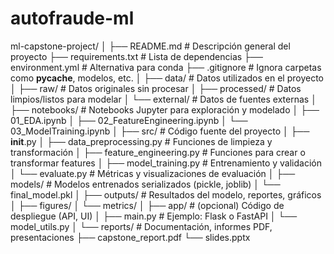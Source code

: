 # autofraude-ml

ml-capstone-project/
│
├── README.md                     # Descripción general del proyecto
├── requirements.txt              # Lista de dependencias
├── environment.yml               # Alternativa para conda
├── .gitignore                    # Ignora carpetas como __pycache__, modelos, etc.
│
├── data/                         # Datos utilizados en el proyecto
│   ├── raw/                      # Datos originales sin procesar
│   ├── processed/                # Datos limpios/listos para modelar
│   └── external/                 # Datos de fuentes externas
│
├── notebooks/                    # Notebooks Jupyter para exploración y modelado
│   ├── 01_EDA.ipynb
│   ├── 02_FeatureEngineering.ipynb
│   └── 03_ModelTraining.ipynb
│
├── src/                          # Código fuente del proyecto
│   ├── __init__.py
│   ├── data_preprocessing.py     # Funciones de limpieza y transformación
│   ├── feature_engineering.py    # Funciones para crear o transformar features
│   ├── model_training.py         # Entrenamiento y validación
│   └── evaluate.py               # Métricas y visualizaciones de evaluación
│
├── models/                       # Modelos entrenados serializados (pickle, joblib)
│   └── final_model.pkl
│
├── outputs/                      # Resultados del modelo, reportes, gráficos
│   ├── figures/
│   └── metrics/
│
├── app/                          # (opcional) Código de despliegue (API, UI)
│   ├── main.py                   # Ejemplo: Flask o FastAPI
│   └── model_utils.py
│
└── reports/                      # Documentación, informes PDF, presentaciones
    ├── capstone_report.pdf
    └── slides.pptx

